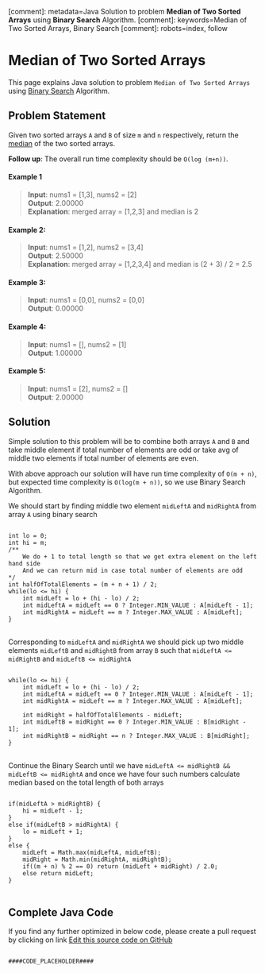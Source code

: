 [comment]: metadata=Java Solution to problem <strong>Median of Two Sorted Arrays</strong> using <strong>Binary Search</strong> Algorithm.
[comment]: keywords=Median of Two Sorted Arrays, Binary Search
[comment]: robots=index, follow



<h1>Median of Two Sorted Arrays</h1>
<p>
This page explains Java solution to problem <code class="inline">Median of Two Sorted Arrays</code> using <a href="https://www.codingcargo.com/what-is-binary-search" class="absolute" target="_blank" rel="noopener noreferrer">Binary Search</a> Algorithm.
</p>



<h2 class="heading">Problem Statement</h2>
<p>
Given two sorted arrays <code class="inline">A</code> and <code class="inline">B</code> of size <code class="inline">m</code> and <code class="inline">n</code> respectively, return the <a href="https://en.wikipedia.org/wiki/Median" class="absolute" target="_blank" rel="noopener noreferrer">median</a> of the two sorted arrays.
</p>

<p>
<strong>Follow up</strong>: The overall run time complexity should be <code class="inline">O(log (m+n))</code>.
</p>



<h4>Example 1</h4>
<blockquote>
<p>
<b>Input</b>: nums1 = [1,3], nums2 = [2]<br/>
<b>Output</b>: 2.00000<br/>
<b>Explanation</b>: merged array = [1,2,3] and median is 2<br/>
</p>
</blockquote>

<h4>Example 2:</h4>
<blockquote>
<p>
<b>Input</b>: nums1 = [1,2], nums2 = [3,4]<br/>
<b>Output</b>: 2.50000<br/>
<b>Explanation</b>: merged array = [1,2,3,4] and median is (2 + 3) / 2 = 2.5<br/>
</p>
</blockquote>

<h4>Example 3:</h4>
<blockquote>
<p>
<b>Input</b>: nums1 = [0,0], nums2 = [0,0]<br/>
<b>Output</b>: 0.00000<br/>
</p>
</blockquote>

<h4>Example 4:</h4>
<blockquote>
<p>
<b>Input</b>: nums1 = [], nums2 = [1]<br/>
<b>Output</b>: 1.00000<br/>
</p>
</blockquote>

<h4>Example 5:</h4>
<blockquote>
<p>
<b>Input</b>: nums1 = [2], nums2 = []<br/>
<b>Output</b>: 2.00000<br/>
</p>
</blockquote>



<h2 class="heading">Solution</h2>
<p>
Simple solution to this problem will be to combine both arrays <code class="inline">A</code> and <code class="inline">B</code> and take middle element if total number of elements are odd or take avg of middle two elements if total number of elements are even.
</p>
<p>
With above approach our solution will have run time complexity of <code class="inline">O(m + n)</code>, but expected time complexity is <code class="inline">O(log(m + n))</code>, so we use Binary Search Algorithm.
</p>


<p>
We should start by finding middle two element <code class="inline">midLeftA</code> and <code class="inline">midRightA</code> from array <code class="inline">A</code> using binary search
</p>
<pre>
<code class="language-java">
int lo = 0;
int hi = m;
/**
    We do + 1 to total length so that we get extra element on the left hand side 
    And we can return mid in case total number of elements are odd
*/
int halfOfTotalElements = (m + n + 1) / 2;
while(lo &lt;= hi) {
    int midLeft = lo + (hi - lo) / 2;
    int midLeftA = midLeft == 0 ? Integer.MIN_VALUE : A[midLeft - 1];
    int midRightA = midLeft == m ? Integer.MAX_VALUE : A[midLeft];
}
</code>
</pre>


<p>
Corresponding to <code class="inline">midLeftA</code> and <code class="inline">midRightA</code> we should pick up two middle elements <code class="inline">midLeftB</code> and <code class="inline">midRightB</code> from array <code class="inline">B</code> such that 
<code class="inline">midLeftA &lt;= midRightB</code> and <code class="inline">midLeftB &lt;= midRightA</code>
</p>
<pre>
<code class="language-java">
while(lo &lt;= hi) {
    int midLeft = lo + (hi - lo) / 2;
    int midLeftA = midLeft == 0 ? Integer.MIN_VALUE : A[midLeft - 1];
    int midRightA = midLeft == m ? Integer.MAX_VALUE : A[midLeft];<br />    
    int midRight = halfOfTotalElements - midLeft;
    int midLeftB = midRight == 0 ? Integer.MIN_VALUE : B[midRight - 1];
    int midRightB = midRight == n ? Integer.MAX_VALUE : B[midRight];
}
</code>
</pre>


<p>
Continue the Binary Search until we have <code class="inline">midLeftA &lt;= midRightB && midLeftB &lt;= midRightA</code> and once we have four such numbers calculate median based on the total length of both arrays
</p>
<pre>
<code class="language-java">
if(midLeftA &gt; midRightB) {
    hi = midLeft - 1;
}
else if(midLeftB > midRightA) {
    lo = midLeft + 1;
}
else {
    midLeft = Math.max(midLeftA, midLeftB);
    midRight = Math.min(midRightA, midRightB);
    if((m + n) % 2 == 0) return (midLeft + midRight) / 2.0;
    else return midLeft;
}
</code>
</pre>



<h2 class="heading">Complete Java Code</h2>
If you find any further optimized in below code, please create a pull request by clicking on link <a href="####LINK_PLACEHOLDER####" target="_blank" rel="noopener noreferrer" class="jsx-29590182">Edit this source code on GitHub</a>
<pre>
<code class="language-java">
####CODE_PLACEHOLDER####
</code>
</pre>